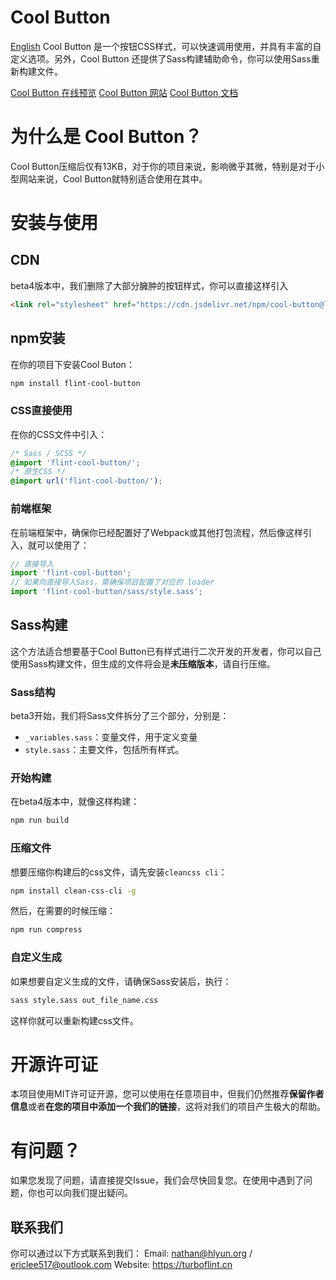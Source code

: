 # Cool Button
[English](README-ENG.md)
Cool Button 是一个按钮CSS样式，可以快速调用使用，并具有丰富的自定义选项。另外，Cool Button 还提供了Sass构建辅助命令，你可以使用Sass重新构建文件。

[Cool Button 在线预览](https://dev.turboflint.cn/cool-button/view)
[Cool Button 网站](https://dev.turboflint.cn/cool-button)
[Cool Button 文档](https://dev.turboflint.cn/docs/cool-button)

# 为什么是 Cool Button？
Cool Button压缩后仅有13KB，对于你的项目来说，影响微乎其微，特别是对于小型网站来说，Cool Button就特别适合使用在其中。

# 安装与使用

## CDN
beta4版本中，我们删除了大部分臃肿的按钮样式，你可以直接这样引入

```html
<link rel="stylesheet" href="https://cdn.jsdelivr.net/npm/cool-button@latest/css/style.min.css">
```

## npm安装
在你的项目下安装Cool Buton：

```bash
npm install flint-cool-button
```
### CSS直接使用

在你的CSS文件中引入：
```css
/* Sass / SCSS */
@import 'flint-cool-button/';
/* 原生CSS */
@import url('flint-cool-button/');
```

### 前端框架
在前端框架中，确保你已经配置好了Webpack或其他打包流程，然后像这样引入，就可以使用了：
```javascript
// 直接导入
import 'flint-cool-button';
// 如果向直接导入Sass，需确保项目配置了对应的 loader
import 'flint-cool-button/sass/style.sass';
```

## Sass构建
这个方法适合想要基于Cool Button已有样式进行二次开发的开发者，你可以自己使用Sass构建文件，但生成的文件将会是**未压缩版本**，请自行压缩。

### Sass结构
beta3开始，我们将Sass文件拆分了三个部分，分别是：
- `_variables.sass`：变量文件，用于定义变量
- `style.sass`：主要文件，包括所有样式。

### 开始构建
在beta4版本中，就像这样构建：
```bash
npm run build
```

### 压缩文件

想要压缩你构建后的css文件，请先安装`cleancss cli`：

```bash
npm install clean-css-cli -g
```

然后，在需要的时候压缩：
```bash
npm run compress
```

### 自定义生成

如果想要自定义生成的文件，请确保Sass安装后，执行：
```bash
sass style.sass out_file_name.css
```

这样你就可以重新构建css文件。

# 开源许可证
本项目使用MIT许可证开源，您可以使用在任意项目中，但我们仍然推荐**保留作者信息**或者**在您的项目中添加一个我们的链接**，这将对我们的项目产生极大的帮助。

# 有问题？
如果您发现了问题，请直接提交Issue，我们会尽快回复您。在使用中遇到了问题，你也可以向我们提出疑问。

## 联系我们
你可以通过以下方式联系到我们：
Email: nathan@hlyun.org / ericlee517@outlook.com
Website: https://turboflint.cn